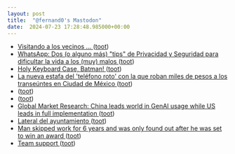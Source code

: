```yaml
---
layout: post
title:  "@fernand0's Mastodon"
date:  2024-07-23 17:28:48.985000+00:00
---
```

*  [Visitando a los vecinos … ](https://avecesunafoto.wordpress.com/2024/07/23/visitando-a-los-vecinos) ([toot](https://mastodon.social/@fernand0/112836983454609559))
*  [WhatsApp: Dos (o alguno más) "tips" de Privacidad y Seguridad para dificultar la vida a los (muy) malos ](https://www.elladodelmal.com/2024/07/whatsapp-dos-o-alguno-mas-tips-de.htm) ([toot](https://mastodon.social/@fernand0/112836880357251123))
*  [Holy Keyboard Case, Batman! ](https://hackaday.com/2024/07/12/holy-keyboard-case-batman) ([toot](https://mastodon.social/@fernand0/112836695704268141))
*  [La nueva estafa del 'teléfono roto' con la que roban miles de pesos a los transeúntes en Ciudad de México ](https://www.genbeta.com/seguridad/nueva-estafa-telefono-roto-que-roban-miles-pesos-a-transeuntes-ciudad-mexic) ([toot](https://mastodon.social/@fernand0/112836493863661544))
*  [ ](https://mastodont.cat/@isard) ([toot](https://mastodon.social/@fernand0/112836253302537945))
*  [ ](https://mastodon.social/users/fernand0/statuses/112836252430237702/activity) ([toot](https://mastodon.social/users/fernand0/statuses/112836252430237702/activity))
*  [Global Market Research: China leads world in GenAI usage while US leads in full implementation ](https://www.sas.com/en_us/news/press-releases/2024/july/genai-research-study-global.htm) ([toot](https://mastodon.social/@fernand0/112836187785946849))
*  [Lateral del ayuntamiento  ](https://www.flickr.com/photos/fernand0/53860796560/) ([toot](https://mastodon.social/@fernand0/112835563371741107))
*  [Man skipped work for 6 years and was only found out after he was set to win an award ](https://www.unilad.com/news/world-news/man-skipped-work-six-years-undetected-awarded-862515-2024071) ([toot](https://mastodon.social/@fernand0/112835504951795610))
*  [Team support ](https://daily-ink.davidtruss.com/team-support) ([toot](https://mastodon.social/@fernand0/112835378089641331))
